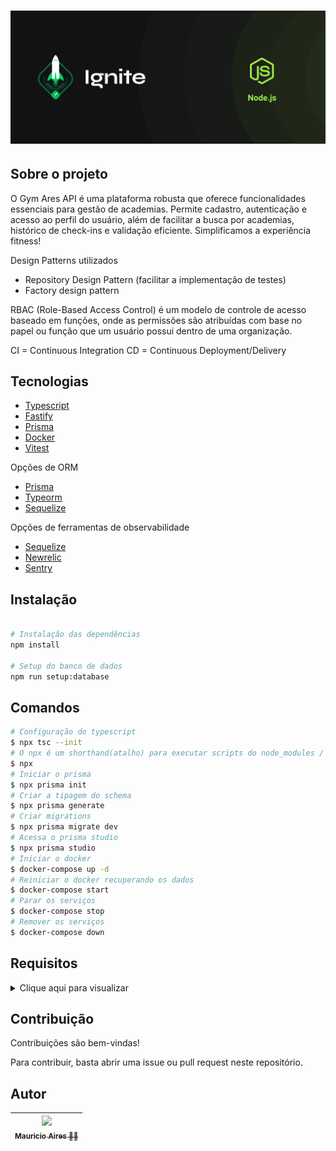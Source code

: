 # ![Cover](.github/assets/cover-nodejs.png)

## Sobre o projeto

O Gym Ares API é uma plataforma robusta que oferece funcionalidades essenciais para gestão de academias. Permite cadastro, autenticação e acesso ao perfil do usuário, além de facilitar a busca por academias, histórico de check-ins e validação eficiente. Simplificamos a experiência fitness!

Design Patterns utilizados

- Repository Design Pattern (facilitar a implementação de testes)
- Factory design pattern

RBAC (Role-Based Access Control) é um modelo de controle de acesso baseado em funções, onde as permissões são atribuídas com base no papel ou função que um usuário possui dentro de uma organização.


CI = Continuous Integration
CD = Continuous Deployment/Delivery

## Tecnologias

- [Typescript](https://www.typescriptlang.org/)
- [Fastify](https://fastify.dev/)
- [Prisma](https://www.prisma.io/)
- [Docker](https://www.docker.com/)
- [Vitest](https://vitest.dev/)

Opções de ORM

- [Prisma](https://www.prisma.io/)
- [Typeorm](https://typeorm.io/)
- [Sequelize](https://sequelize.org/)

Opções de ferramentas de observabilidade

- [Sequelize](https://www.datadoghq.com/)
- [Newrelic](https://newrelic.com/)
- [Sentry](https://sentry.io/welcome/)

## Instalação

```sh

# Instalação das dependências
npm install

# Setup do banco de dados
npm run setup:database
```

## Comandos

```bash
# Configuração do typescript
$ npx tsc --init
# O npx é um shorthand(atalho) para executar scripts do node_modules / bin
$ npx
# Iniciar o prisma
$ npx prisma init
# Criar a tipagem do schema
$ npx prisma generate
# Criar migrations
$ npx prisma migrate dev
# Acessa o prisma studio
$ npx prisma studio
# Iniciar o docker
$ docker-compose up -d
# Reiniciar o docker recuperando os dados
$ docker-compose start
# Parar os serviços
$ docker-compose stop
# Remover os serviços
$ docker-compose down

```

## Requisitos


<details>
<summary>Clique aqui para visualizar</summary>


## RFs (Requisitos funcionais)

> **RFs**
> As funcionalidades da aplicação, o que o usuário vai poder fazer na aplicação.

- [X]  Deve ser possível se cadastrar;
- [x] Deve ser possível se autenticar;
- [X] Deve ser possível obter  o perfil de um usuário logado;
- [X] Deve ser possível obter o número de check-ins realizados pelo usuário logado;
- [X] Deve ser possível o usuário obter seu histórico de checks-ins;
- [X] Deve ser possível o usuário buscar academia próximas (até 10km);
- [X] Deve ser possível o usuário buscar academias pelo nome;
- [X] Deve ser possível o usuário realizar o check-in em uma academia;
- [X] Deve ser possível validar o check-in de um usuário;
- [X] Deve ser possível cadastrar uma academia;

## RNs (Regras de negócio)

> **RNs**
> Que condições são aplicadas para cada funcionalidade, quais as limitações e permissões um requisito funcional tem.

- [X] O usuário não deve poder se cadastrar com um e-mail duplicado;
- [x] O usuário não pode fazer 2 check-ins no mesmo dia;
- [x] O usuário não pode fazer o check-in se não estiver perto (100m) da academia;
- [X] O check-in só pode ser validado até 20 minutos após criado;
- [X] O check-in só pode ser validado por administradores;
- [X] A academia só pode ser cadastrada por administradores;

## RNFs (Requisitos não-funcionais)

> **RNFs**
> Requisitos técnicos que os usuários não tem tanta influencia, o usuário não vai ter controle sobre esses requisitos.

- [X] A senha do usuário precisa estar criptografada;
- [x] Os dados da aplicação precisam estar persistidos em um banco PostgreSQL;
- [X] Todas listas de dados precisam estar paginadas com 20 itens por página;
- [X] O usuário deve ser identificado por um JWT (JSON Web Token);

</details>

## Contribuição

Contribuições são bem-vindas!

Para contribuir, basta abrir uma issue ou pull request neste repositório.

## Autor
|  [<img loading="lazy" src="https://github.com/MauricioAires.png" width=115><br><sub>Mauricio Aires 👋🏽</sub>](https://github.com/MauricioAires) |
|  :---: |
